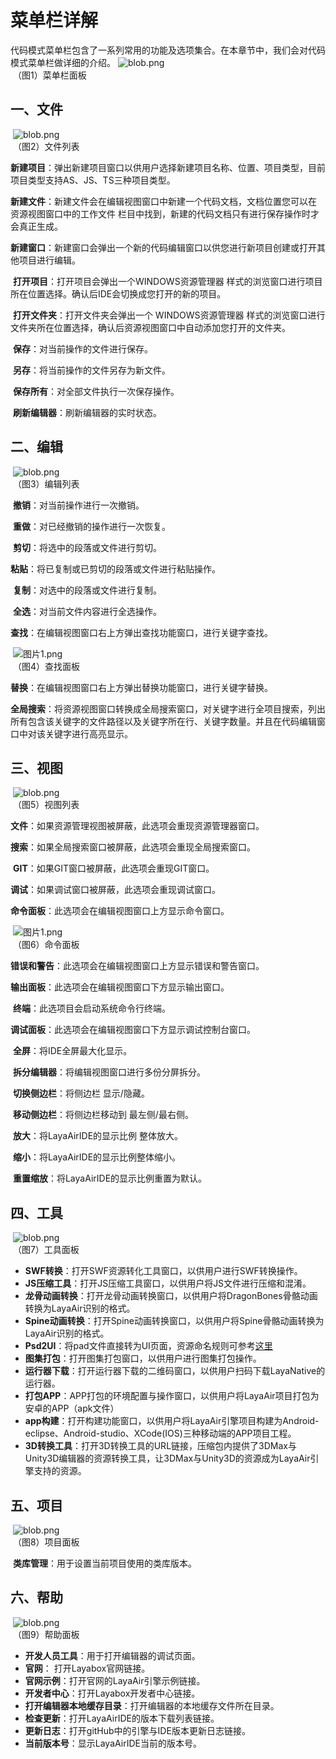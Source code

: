 # 菜单栏详解

 

​  代码模式菜单栏包含了一系列常用的功能及选项集合。在本章节中，我们会对代码模式菜单栏做详细的介绍。
 ![blob.png](img/1.png)<br/>
​        （图1）菜单栏面板

 

## 一、文件

​        ![blob.png](img/2.png)<br/>
​        （图2）文件列表



​        **新建项目**：弹出新建项目窗口以供用户选择新建项目名称、位置、项目类型，目前项目类型支持AS、JS、TS三种项目类型。

​        **新建文件**：新建文件会在编辑视图窗口中新建一个代码文档，文档位置您可以在 资源视图窗口中的工作文件 栏目中找到，新建的代码文档只有进行保存操作时才会真正生成。

​        **新建窗口**：新建窗口会弹出一个新的代码编辑窗口以供您进行新项目创建或打开其他项目进行编辑。

​        **打开项目**：打开项目会弹出一个WINDOWS资源管理器 样式的浏览窗口进行项目所在位置选择。确认后IDE会切换成您打开的新的项目。

​        **打开文件夹**：打开文件夹会弹出一个 WINDOWS资源管理器 样式的浏览窗口进行文件夹所在位置选择，确认后资源视图窗口中自动添加您打开的文件夹。

​        **保存**：对当前操作的文件进行保存。

​        **另存**：将当前操作的文件另存为新文件。

​        **保存所有**：对全部文件执行一次保存操作。

​        **刷新编辑器**：刷新编辑器的实时状态。



  

## 二、编辑

​        ![blob.png](img/3.png)<br/>
​        （图3）编辑列表

 

​        **撤销**：对当前操作进行一次撤销。 

​        **重做**：对已经撤销的操作进行一次恢复。 

​        **剪切**：将选中的段落或文件进行剪切。 

​        **粘贴**：将已复制或已剪切的段落或文件进行粘贴操作。 

​        **复制**：对选中的段落或文件进行复制。 

​        **全选**：对当前文件内容进行全选操作。 

​        **查找**：在编辑视图窗口右上方弹出查找功能窗口，进行关键字查找。

​        ![图片1.png](img/4.png)<br/>
​        （图4）查找面板

​        **替换**：在编辑视图窗口右上方弹出替换功能窗口，进行关键字替换。

​        **全局搜索**：将资源视图窗口转换成全局搜索窗口，对关键字进行全项目搜索，列出所有包含该关键字的文件路径以及关键字所在行、关键字数量。并且在代码编辑窗口中对该关键字进行高亮显示。

 



## 三、视图

​        ![blob.png](img/5.png)<br/>
​        （图5）视图列表

​        **文件**：如果资源管理视图被屏蔽，此选项会重现资源管理器窗口。 

​        **搜索**：如果全局搜索窗口被屏蔽，此选项会重现全局搜索窗口。 

​        **GIT**：如果GIT窗口被屏蔽，此选项会重现GIT窗口。 

​        **调试**：如果调试窗口被屏蔽，此选项会重现调试窗口。 

​        **命令面板**：此选项会在编辑视图窗口上方显示命令窗口。 

​        ![图片1.png](img/6.png)<br/>
​        （图6）命令面板

​        **错误和警告**：此选项会在编辑视图窗口上方显示错误和警告窗口。 

​        **输出面板**：此选项会在编辑视图窗口下方显示输出窗口。 

​        **终端**：此选项目会启动系统命令行终端。

​        **调试面板**：此选项会在编辑视图窗口下方显示调试控制台窗口。

​        **全屏**：将IDE全屏最大化显示。 

​        **拆分编辑器**：将编辑视图窗口进行多份分屏拆分。

​        **切换侧边栏**：将侧边栏 显示/隐藏。 

​        **移动侧边栏**：将侧边栏移动到 最左侧/最右侧。 

​        **放大**：将LayaAirIDE的显示比例 整体放大。 

​        **缩小**：将LayaAirIDE的显示比例整体缩小。

​        **重置缩放**：将LayaAirIDE的显示比例重置为默认。





## 四、工具

​        ![blob.png](img/7.png)<br/>
​        （图7）工具面板     

- **SWF转换**：打开SWF资源转化工具窗口，以供用户进行SWF转换操作。
- **JS压缩工具**：打开JS压缩工具窗口，以供用户将JS文件进行压缩和混淆。
- **龙骨动画转换**：打开龙骨动画转换窗口，以供用户将DragonBones骨骼动画转换为LayaAir识别的格式。
- **Spine动画转换**：打开Spine动画转换窗口，以供用户将Spine骨骼动画转换为LayaAir识别的格式。
- **Psd2UI**：将pad文件直接转为UI页面，资源命名规则可参考[这里](https://ask.layabox.com/question/7365)
- **图集打包**：打开图集打包窗口，以供用户进行图集打包操作。
- **运行器下载**：打开运行器下载的二维码窗口，以供用户扫码下载LayaNative的运行器。
- **打包APP**：APP打包的环境配置与操作窗口，以供用户将LayaAir项目打包为安卓的APP（apk文件）
- **app构建**：打开构建功能窗口，以供用户将LayaAir引擎项目构建为Android-eclipse、Android-studio、XCode(IOS)三种移动端的APP项目工程。
- **3D转换工具**：打开3D转换工具的URL链接，压缩包内提供了3DMax与Unity3D编辑器的资源转换工具，让3DMax与Unity3D的资源成为LayaAir引擎支持的资源。





## 五、项目

​        ![blob.png](img/8.png)<br/>
​        （图8）项目面板

​        **类库管理**：用于设置当前项目使用的类库版本。





## 六、帮助

​        ![blob.png](img/9.png)<br/>
​        （图9）帮助面板
- **开发人员工具**：用于打开编辑器的调试页面。
- **官网**： 打开Layabox官网链接。
- **官网示例**：打开官网的LayaAir引擎示例链接。
- **开发者中心**：打开Layabox开发者中心链接。
- **打开编辑器本地缓存目录**：打开编辑器的本地缓存文件所在目录。
- **检查更新**：打开LayaAirIDE的版本下载列表链接。
- **更新日志**：打开gitHub中的引擎与IDE版本更新日志链接。
- **当前版本号**：显示LayaAirIDE当前的版本号。